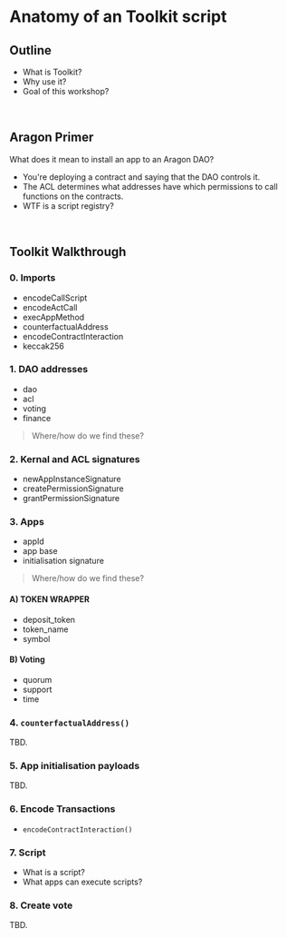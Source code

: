 # Anatomy of an Toolkit script

## Outline

- What is Toolkit?
- Why use it?
- Goal of this workshop?

<br>

## Aragon Primer

What does it mean to install an app to an Aragon DAO?

- You're deploying a contract and saying that the DAO controls it.
- The ACL determines what addresses have which permissions to call functions on the contracts.
- WTF is a script registry?

<br>

## Toolkit Walkthrough

### 0. Imports

- encodeCallScript
- encodeActCall
- execAppMethod
- counterfactualAddress
- encodeContractInteraction
- keccak256

### 1. DAO addresses

- dao
- acl
- voting
- finance

> Where/how do we find these?

### 2. Kernal and ACL signatures

- newAppInstanceSignature
- createPermissionSignature
- grantPermissionSignature

### 3. Apps

- appId
- app base
- initialisation signature

> Where/how do we find these?

#### A) TOKEN WRAPPER

- deposit_token
- token_name
- symbol

#### B) Voting

- quorum
- support
- time

### 4. `counterfactualAddress()`

TBD.

### 5. App initialisation payloads

TBD.

### 6. Encode Transactions

- `encodeContractInteraction()`

### 7. Script

- What is a script?
- What apps can execute scripts?

### 8. Create vote

TBD.
